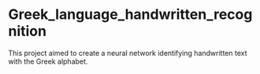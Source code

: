 # Greek_language_handwritten_recognition
This project aimed to create a neural network identifying handwritten text with the Greek alphabet.
